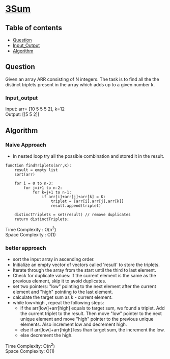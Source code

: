 # [3Sum](https://www.codingninjas.com/codestudio/problems/3sum_8230739?challengeSlug=striver-sde-challenge&leftPanelTab=1)

## Table of contents

- [Question](#question)
- [Input_Output](#input_output)
- [Algorithm](#algorithm)

## Question
Given an array ARR consisting of N integers. The task is to find all the the distinct triplets present in the array which adds up to a given number k.

### Input_output
Input: arr= [10 5 5 5 2], k=12 </br>
Output: [[5 5 2]]

## Algorithm

### Naive Approach
- In nested loop try all the possible combination and stored it in the result.

```
function findTriplets(arr,K):
    result = empty list
    sort(arr)

    for i = 0 to n-3:
        for j=i+1 to n-2:
            for k=j+1 to n-1:
                if arr[i]+arr[j]+arr[k] = K:
                    triplet = [arr[i],arr[j],arr[k]]
                    result.append(triplet)
    
    distinctTriplets = set(result) // remove duplicates
    return distinctTriplets;

```
Time Complexity : O(n<sup>3</sup>)</br>
Space Complexity : O(1)

### better approach
- sort the input array in ascending order.
- Initialize an empty vector of vectors called 'result' to store the triplets.
- Iterate through the array from the start until the third to last element.
- Check for duplicate values: if the current element is the same as the previous element, skip it to avoid duplicates.
- set two pointers: "low" pointing to the next element after the current element and "high" pointing to the last element.
- calculate the target sum as k - current element.
- while low<high  , repeat the following steps:
    - if the arr[low]+arr[high] equals to target sum, we found a triplet. Add the current triplet to the result. Then move "low" pointer to the next unique element and move "high" pointer to the previous unique elements. Also increment low and decrement high.
    - else if arr[low]+arr[high] less than target sum, the increment the low.
    - else decrement the high.

Time Complexity: O(n<sup>2</sup>)</br>
Space Complexity: O(1)
